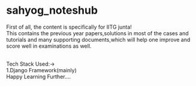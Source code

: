 # sahyog_noteshub

First of all, the content is specifically for IITG junta! <br>
This contains the previous year papers,solutions in most of the cases and tutorials and many supporting documents,which will help one improve and <br>
score well in examinations as well.

<br>
Tech Stack Used:-><br>
1.Django Framework(mainly)

<br>
Happy Learning Further....
